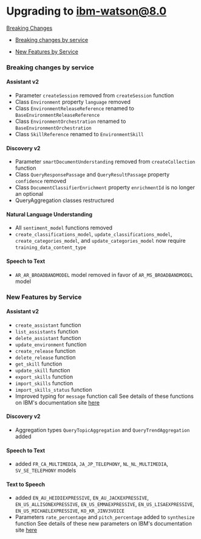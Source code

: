 # Upgrading to ibm-watson@8.0
 [Breaking Changes](#breaking-changes)
  - [Breaking changes by service](#breaking-changes-by-service)

- [New Features by Service](#new-features-by-service)

### Breaking changes by service

#### Assistant v2
- Parameter `createSession` removed from `createSession` function
- Class `Environment` property `language` removed
- Class `EnvironmentReleaseReference` renamed to `BaseEnvironmentReleaseReference`
- Class `EnvironmentOrchestration` renamed to `BaseEnvironmentOrchestration`
- Class `SkillReference` renamed to `EnvironmentSkill`

#### Discovery v2
- Parameter `smartDocumentUnderstanding` removed from `createCollection` function
- Class `QueryResponsePassage` and `QueryResultPassage` property `confidence` removed
- Class `DocumentClassifierEnrichment` property `enrichmentId` is no longer an optional
- QueryAggregation classes restructured

#### Natural Language Understanding
- All `sentiment_model` functions removed
- `create_classifications_model`, `update_classifications_model`, `create_categories_model`, and `update_categories_model` now require `training_data_content_type`

#### Speech to Text
- `AR_AR_BROADBANDMODEL` model removed in favor of `AR_MS_BROADBANDMODEL` model

### New Features by Service

#### Assistant v2
- `create_assistant` function
- `list_assistants` function
- `delete_assistant` function
- `update_environment` function
- `create_release` function
- `delete_release` function
- `get_skill` function
- `update_skill` function
- `export_skills` function
- `import_skills` function
- `import_skills_status` function
- Improved typing for `message` function call
See details of these functions on IBM's documentation site [here](https://cloud.ibm.com/apidocs/assistant-v2?code=python)

#### Discovery v2
- Aggregation types `QueryTopicAggregation` and `QueryTrendAggregation` added

#### Speech to Text
- added `FR_CA_MULTIMEDIA`, `JA_JP_TELEPHONY`, `NL_NL_MULTIMEDIA`, `SV_SE_TELEPHONY` models

#### Text to Speech
- added `EN_AU_HEIDIEXPRESSIVE`, `EN_AU_JACKEXPRESSIVE`, `EN_US_ALLISONEXPRESSIVE`, `EN_US_EMMAEXPRESSIVE`, `EN_US_LISAEXPRESSIVE`, `EN_US_MICHAELEXPRESSIVE`, `KO_KR_JINV3VOICE`
- Parameters `rate_percentage` and `pitch_percentage` added to `synthesize` function
See details of these new parameters on IBM's documentation site [here](https://cloud.ibm.com/apidocs/text-to-speech?code=python#synthesize)
